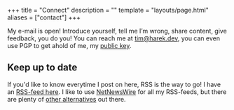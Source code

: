 +++
title = "Connect"
description = ""
template = "layouts/page.html"
aliases = ["contact"]
+++

My e-mail is open! Introduce yourself, tell me I’m wrong, share content, give
feedback, you do you! You can reach me at [tim@harek.dev](mailto:tim@harek.dev),
you can even use PGP to get ahold of me, my [public key](/key).

## Keep up to date

If you'd like to know everytime I post on here, RSS is the way to go! I have an
[RSS-feed here](/rss.xml). I like to use [NetNewsWire](https://netnewswire.com)
for all my RSS-feeds, but there are plenty of
[other alternatives](https://alternativeto.net/software/netnewswire/) out there.
